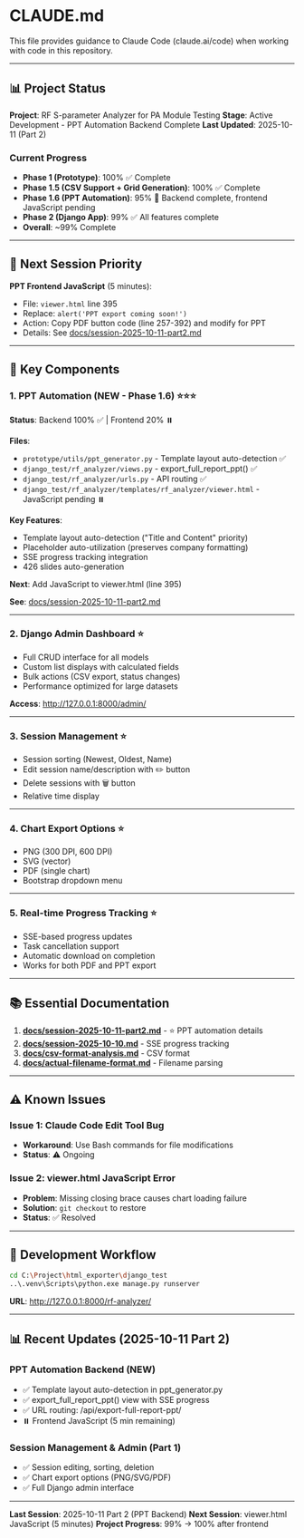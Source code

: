 # CLAUDE.md

This file provides guidance to Claude Code (claude.ai/code) when working with code in this repository.

---

## 📊 Project Status

**Project**: RF S-parameter Analyzer for PA Module Testing
**Stage**: Active Development - PPT Automation Backend Complete
**Last Updated**: 2025-10-11 (Part 2)

### Current Progress
- **Phase 1 (Prototype)**: 100% ✅ Complete
- **Phase 1.5 (CSV Support + Grid Generation)**: 100% ✅ Complete
- **Phase 1.6 (PPT Automation)**: 95% 🚧 Backend complete, frontend JavaScript pending
- **Phase 2 (Django App)**: 99% ✅ All features complete
- **Overall**: ~99% Complete

---

## 🎯 Next Session Priority

**PPT Frontend JavaScript** (5 minutes):
- File: `viewer.html` line 395
- Replace: `alert('PPT export coming soon!')`
- Action: Copy PDF button code (line 257-392) and modify for PPT
- Details: See [docs/session-2025-10-11-part2.md](docs/session-2025-10-11-part2.md)

---

## 🔑 Key Components

### 1. PPT Automation (NEW - Phase 1.6) ⭐⭐⭐

**Status**: Backend 100% ✅ | Frontend 20% ⏸️

**Files**:
- `prototype/utils/ppt_generator.py` - Template layout auto-detection ✅
- `django_test/rf_analyzer/views.py` - export_full_report_ppt() ✅
- `django_test/rf_analyzer/urls.py` - API routing ✅
- `django_test/rf_analyzer/templates/rf_analyzer/viewer.html` - JavaScript pending ⏸️

**Key Features**:
- Template layout auto-detection ("Title and Content" priority)
- Placeholder auto-utilization (preserves company formatting)
- SSE progress tracking integration
- 426 slides auto-generation

**Next**: Add JavaScript to viewer.html (line 395)

**See**: [docs/session-2025-10-11-part2.md](docs/session-2025-10-11-part2.md)

---

### 2. Django Admin Dashboard ⭐

- Full CRUD interface for all models
- Custom list displays with calculated fields
- Bulk actions (CSV export, status changes)
- Performance optimized for large datasets

**Access**: http://127.0.0.1:8000/admin/

---

### 3. Session Management ⭐

- Session sorting (Newest, Oldest, Name)
- Edit session name/description with ✏️ button
- Delete sessions with 🗑️ button
- Relative time display

---

### 4. Chart Export Options ⭐

- PNG (300 DPI, 600 DPI)
- SVG (vector)
- PDF (single chart)
- Bootstrap dropdown menu

---

### 5. Real-time Progress Tracking ⭐

- SSE-based progress updates
- Task cancellation support
- Automatic download on completion
- Works for both PDF and PPT export

---

## 📚 Essential Documentation

1. **[docs/session-2025-10-11-part2.md](docs/session-2025-10-11-part2.md)** - ⭐ PPT automation details
2. **[docs/session-2025-10-10.md](docs/session-2025-10-10.md)** - SSE progress tracking
3. **[docs/csv-format-analysis.md](docs/csv-format-analysis.md)** - CSV format
4. **[docs/actual-filename-format.md](docs/actual-filename-format.md)** - Filename parsing

---

## ⚠️ Known Issues

### Issue 1: Claude Code Edit Tool Bug
- **Workaround**: Use Bash commands for file modifications
- **Status**: ⚠️ Ongoing

### Issue 2: viewer.html JavaScript Error
- **Problem**: Missing closing brace causes chart loading failure
- **Solution**: `git checkout` to restore
- **Status**: ✅ Resolved

---

## 🚀 Development Workflow

```bash
cd C:\Project\html_exporter\django_test
..\.venv\Scripts\python.exe manage.py runserver
```

**URL**: http://127.0.0.1:8000/rf-analyzer/

---

## 📊 Recent Updates (2025-10-11 Part 2)

### PPT Automation Backend (NEW)
- ✅ Template layout auto-detection in ppt_generator.py
- ✅ export_full_report_ppt() view with SSE progress
- ✅ URL routing: /api/export-full-report-ppt/
- ⏸️ Frontend JavaScript (5 min remaining)

### Session Management & Admin (Part 1)
- ✅ Session editing, sorting, deletion
- ✅ Chart export options (PNG/SVG/PDF)
- ✅ Full Django admin interface

---

**Last Session**: 2025-10-11 Part 2 (PPT Backend)
**Next Session**: viewer.html JavaScript (5 minutes)
**Project Progress**: 99% → 100% after frontend
